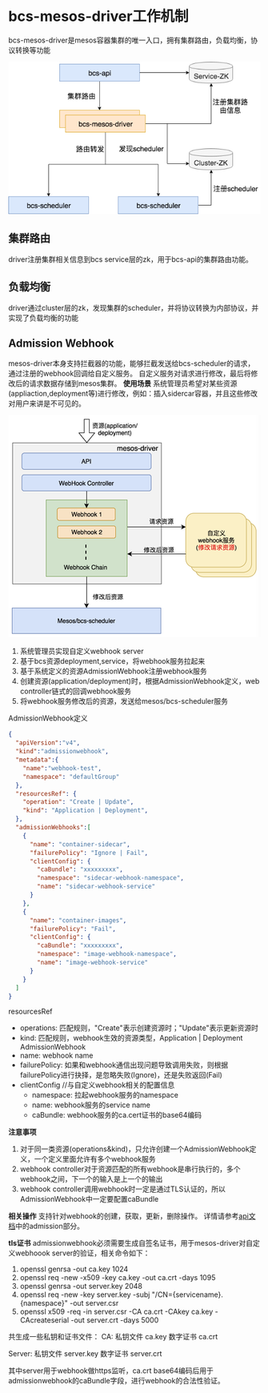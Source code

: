 # bcs-mesos-driver工作机制

bcs-mesos-driver是mesos容器集群的唯一入口，拥有集群路由，负载均衡，协议转换等功能

![mesos-driver.png](./images/mesos-driver.png)

## 集群路由
driver注册集群相关信息到bcs service层的zk，用于bcs-api的集群路由功能。

## 负载均衡
driver通过cluster层的zk，发现集群的scheduler，并将协议转换为内部协议，并实现了负载均衡的功能

## Admission Webhook
mesos-driver本身支持拦截器的功能，能够拦截发送给bcs-scheduler的请求，通过注册的webhook回调给自定义服务。
自定义服务对请求进行修改，最后将修改后的请求数据存储到mesos集群。
**使用场景**
系统管理员希望对某些资源(appliaction,deployment等)进行修改，例如：插入sidercar容器，并且这些修改对用户来讲是不可见的。

![admission-webhook.png](./images/admission-webhook.png)

1. 系统管理员实现自定义webhook server
2. 基于bcs资源deployment,service，将webhook服务拉起来
3. 基于系统定义的资源AdmissionWebhook注册webhook服务
4. 创建资源(application/deployment)时，根据AdmissionWebhook定义，web controller链式的回调webhook服务
5. 将webhook服务修改后的资源，发送给mesos/bcs-scheduler服务

AdmissionWebhook定义
```json
{
  "apiVersion":"v4",
  "kind":"admissionwebhook",
  "metadata":{
    "name":"webhook-test",
    "namespace": "defaultGroup"
  },
  "resourcesRef": {
    "operation": "Create | Update",
    "kind": "Application | Deployment",
  },
  "admissionWebhooks":[
    {
      "name": "container-sidecar",
      "failurePolicy": "Ignore | Fail",
      "clientConfig": {
        "caBundle": "xxxxxxxxx",
        "namespace": "sidecar-webhook-namespace",
        "name": "sidecar-webhook-service"
      }
    },
    {
      "name": "container-images",
      "failurePolicy": "Fail",
      "clientConfig": {
        "caBundle": "xxxxxxxxx",
        "namespace": "image-webhook-namespace",
        "name": "image-webhook-service"
      }
    }
  ]
}
```
resourcesRef
- operations: 匹配规则，"Create"表示创建资源时；"Update"表示更新资源时
- kind: 匹配规则，webhook生效的资源类型，Application | Deployment
AdmissionWebhook
- name: webhook name
- failurePolicy: 如果和webhook通信出现问题导致调用失败，则根据failurePolicy进行抉择，是忽略失败(Ignore)，还是失败返回(Fail)
- clientConfig //与自定义webhook相关的配置信息
  - namespace: 拉起webhook服务的namespace
  - name: webhook服务的service name
  - caBundle: webhook服务的ca.cert证书的base64编码

**注意事项**
1. 对于同一类资源(operations&kind)，只允许创建一个AdmissionWebhook定义，一个定义里面允许有多个webhook服务
2. webhook controller对于资源匹配的所有webhook是串行执行的，多个webhook之间，下一个的输入是上一个的输出
3. webhook controller调用webhook时一定是通过TLS认证的，所以AdmissionWebhook中一定要配置caBundle

**相关操作**
支持针对webhook的创建，获取，更新，删除操作。
详情请参考[api文档](../../apidoc/api-scheduler.md)中的admission部分。

**tls证书**
admissionwebhook必须需要生成自签名证书，用于mesos-driver对自定义webhoook server的验证，相关命令如下：
1. openssl genrsa -out ca.key 1024
2. openssl req -new -x509 -key ca.key -out ca.crt -days 1095
3. openssl genrsa -out server.key 2048
4. openssl req -new -key server.key -subj "/CN={servicename}.{namespace}" -out server.csr
5. openssl x509 -req -in server.csr -CA ca.crt -CAkey ca.key -CAcreateserial -out server.crt -days 5000

共生成一些私钥和证书文件：
CA:
私钥文件 ca.key
数字证书 ca.crt

Server:
私钥文件 server.key
数字证书 server.crt

其中server用于webhook做https监听，ca.crt base64编码后用于admissionwebhook的caBundle字段，进行webhook的合法性验证。